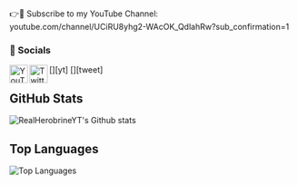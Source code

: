 👉📢 Subscribe to my YouTube Channel: 
youtube.com/channel/UCiRU8yhg2-WAcOK_QdlahRw?sub_confirmation=1

### 💬 Socials
[<img align="left" alt="YouTube" width="32px" src="https://img.icons8.com/color/48/null/youtube-play.png" />][yt]
[<img align="left" alt="Twitter" width="32px" src="https://img.icons8.com/fluency/48/null/twitter.png" />][tweet]

## GitHub Stats
![RealHerobrineYT's Github stats](https://github-readme-stats.vercel.app/api?username=RealHerobrineYT&show_icons=true&theme=radical)

## Top Languages
![Top Languages](https://github-readme-stats.vercel.app/api/top-langs/?username=RealHerobrineYT&layout=compact&theme=radical)
